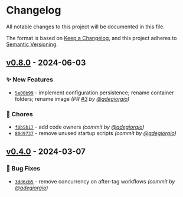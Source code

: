 # Changelog
All notable changes to this project will be documented in this file.

The format is based on [Keep a Changelog](https://keepachangelog.com/en/1.0.0/),
and this project adheres to [Semantic Versioning](https://semver.org/spec/v2.0.0.html).

## [v0.8.0] - 2024-06-03
### :sparkles: New Features
- [`5e00b99`](https://github.com/gdegiorgio/sons-of-the-docker/commit/5e00b99928eace994990ffdfd1ed0be7e648e3df) - implement configuration persistence; rename container folders; rename image *(PR [#3](https://github.com/gdegiorgio/sons-of-the-docker/pull/3) by [@gdegiorgio](https://github.com/gdegiorgio))*

### :wrench: Chores
- [`f0b5b17`](https://github.com/gdegiorgio/sons-of-the-docker/commit/f0b5b17a704f0ded14a408bbb7eac99d5a1ca154) - add code owners *(commit by [@gdegiorgio](https://github.com/gdegiorgio))*
- [`80d9737`](https://github.com/gdegiorgio/sons-of-the-docker/commit/80d9737b3fe6f1cdaa922aaf9de6de1448949060) - remove unused startup scripts *(commit by [@gdegiorgio](https://github.com/gdegiorgio))*


## [v0.4.0] - 2024-03-07
### :bug: Bug Fixes
- [`3dd6cb5`](https://github.com/gdegiorgio/sons-of-the-docker/commit/3dd6cb5c74c55ab5b127116a7b0bf888646a7196) - remove concurrency on after-tag workflows *(commit by [@gdegiorgio](https://github.com/gdegiorgio))*


[v0.4.0]: https://github.com/gdegiorgio/sons-of-the-docker/compare/v0.3.0...v0.4.0
[v0.8.0]: https://github.com/gdegiorgio/sons-of-the-docker/compare/v0.7.0...v0.8.0
